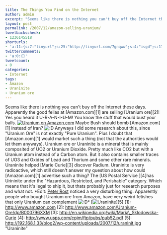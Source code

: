 ```yaml
---
title: The Things You Find on the Internet
author: admin
excerpt: "Seems like there is nothing you can't buy off the Internet these days. Apparently the good fellas at Amazon.com are selling Uranium ore! Yes you heard it U-R-A-N-I-U-M! You know the stuff that would bust your balls."
layout: post
permalink: /2007/12/amazon-selling-uranium/
tweetbackscheck:
- 1236145518
shorturls:
- 'a:11:{s:7:"tinyurl";s:25:"http://tinyurl.com/7gnqww";s:4:"isgd";s:17:"http://is.gd/fkxf";s:5:"bitly";s:18:"http://bit.ly/9IkL";s:5:"snipr";s:22:"http://snipr.com/9sqq5";s:5:"snurl";s:22:"http://snurl.com/9sqq5";s:7:"snipurl";s:24:"http://snipurl.com/9sqq5";s:4:"trim";s:17:"http://tr.im/4c7n";s:5:"adjix";s:207:"(10 Jan 2008 temporary restriction: API requires valid partnerID or partnerEmail key in request. Contact us if this affects you.) Invalid Adjix request. API documentation @ http://web.adjix.com/AdjixAPI.html";s:4:"advu";s:203:"(10 Jan 2008 temporary restriction: API requires valid partnerID or partnerEmail key in request. Contact us if this affects you.) Invalid Adjix request. API documentation @ http://web.ad.vu/AdjixAPI.html";s:4:"zima";s:19:"http://zi.ma/9f974a";s:9:"permalink";s:49:"http://hehe2.net/internet/amazon-selling-uranium/";}'
twittercomments:
- 'a:0:{}'
tweetcount:
- 0
categories:
- Internet
tags:
- Amazon
- Uraninite
- Uranium ore
---
```

Seems like there is nothing you can't buy off the Internet these days. Apparently the good fellas at \[Amazon.com\]\[1\] are selling \[Uranium ore\]\[2\]! Yes you heard it U-R-A-N-I-U-M! You know the stuff that would bust your balls.
[![Uranium on Amazon.com](/blog/wp-content/imagescaler/356ffb9827efa8eb1cf8644a14e73c7c.png)](http://www.amazon.com/Uranium-Ore/dp/B000796XXM "Uranium on Amazon.com")
Maybe Bush should bomb \[Amazon.com\]\[1\] instead of Iran? ![:D](http://192.168.1.2/blog2/wp-includes/images/smilies/icon_biggrin.gif)
Anyways I did some research about this, since "Uranium Ore" is not exactly "Pure Uranium". Plus I doubt that \[Amazon.com\]\[1\] would market such a thing (not that the authorities would let them anyways).
Uranium ore or Uraninite is a mineral that is mainly composited of UO2 or Uranium Dioxide. Pretty much like CO2 but with a Uranium atom instead of a Carbon atom. But it also contains smaller traces of UO3 and Oxides of Lead and Thorium and some other rare minerals. Uraninite helped \[Marie Curie\]\[3\] discover Radium.
Uraninite is very radioactive, which still doesn't answer my question about how could \[Amazon.com\]\[1\] advertise such a thing? The \[US Postal Service \]\[4\]has Urininite under the "Hazardous, Restricted, and Perishable" category. Which means that it's legal to ship it, but thats probably just for research purposes and what not.
\*Edit: [Peter Rost](http://peterrost.blogspot.com/2007/11/amazoncom-sells-uranium.html) noticed a very disturbing thing. Apparently people who bought Uranium ore from Amazon, have very weird fetishes that only Uranium can complement ![:D](http://192.168.1.2/blog2/wp-includes/images/smilies/icon_biggrin.gif)\*
\[![Uraninite](/blog/wp-content/imagescaler/4ad836aba27ac247fa67310c6366cf6d.jpg)\]\[5\]
\[1\]: http://www.amazon.com
\[2\]: http://www.amazon.com/Uranium-Ore/dp/B000796XXM
\[3\]: http://en.wikipedia.org/wiki/Maria\_Sklodowska-Curie
\[4\]: http://www.usps.com/cpim/ftp/pubs/pub52.pdf
\[5\]: http://192.168.1.33/blog2/wp-content/uploads/2007/12/uraninit.jpg "Uraninite"